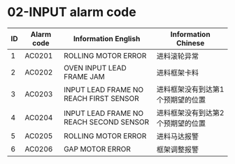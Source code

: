 # 02-INPUT alarm code

| ID   | Alarm code | Information  English                     | Information  Chinese              |
| ---- | ---------- | ---------------------------------------- | --------------------------------- |
| 1    | AC0201     | ROLLING  MOTOR ERROR                     | 进料滚轮异常                      |
| 2    | AC0202     | OVEN  INPUT LEAD FRAME JAM               | 进料框架卡料                      |
| 3    | AC0203     | INPUT  LEAD FRAME NO REACH FIRST SENSOR  | 进料框架没有到达第1个预期望的位置 |
| 4    | AC0204     | INPUT  LEAD FRAME NO REACH SECOND SENSOR | 进料框架没有到达第2个预期望的位置 |
| 5    | AC0205     | ROLLING  MOTOR ERROR                     | 进料马达报警                      |
| 6    | AC0206     | GAP  MOTOR ERROR                         | 框架调整报警                      |

